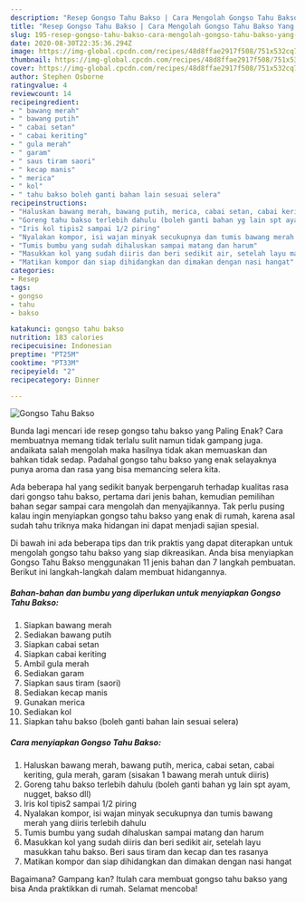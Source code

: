 ```yaml
---
description: "Resep Gongso Tahu Bakso | Cara Mengolah Gongso Tahu Bakso Yang Bikin Ngiler"
title: "Resep Gongso Tahu Bakso | Cara Mengolah Gongso Tahu Bakso Yang Bikin Ngiler"
slug: 195-resep-gongso-tahu-bakso-cara-mengolah-gongso-tahu-bakso-yang-bikin-ngiler
date: 2020-08-30T22:35:36.294Z
image: https://img-global.cpcdn.com/recipes/48d8ffae2917f508/751x532cq70/gongso-tahu-bakso-foto-resep-utama.jpg
thumbnail: https://img-global.cpcdn.com/recipes/48d8ffae2917f508/751x532cq70/gongso-tahu-bakso-foto-resep-utama.jpg
cover: https://img-global.cpcdn.com/recipes/48d8ffae2917f508/751x532cq70/gongso-tahu-bakso-foto-resep-utama.jpg
author: Stephen Osborne
ratingvalue: 4
reviewcount: 14
recipeingredient:
- " bawang merah"
- " bawang putih"
- " cabai setan"
- " cabai keriting"
- " gula merah"
- " garam"
- " saus tiram saori"
- " kecap manis"
- " merica"
- " kol"
- " tahu bakso boleh ganti bahan lain sesuai selera"
recipeinstructions:
- "Haluskan bawang merah, bawang putih, merica, cabai setan, cabai keriting, gula merah, garam (sisakan 1 bawang merah untuk diiris)"
- "Goreng tahu bakso terlebih dahulu (boleh ganti bahan yg lain spt ayam, nugget, bakso dll)"
- "Iris kol tipis2 sampai 1/2 piring"
- "Nyalakan kompor, isi wajan minyak secukupnya dan tumis bawang merah yang diiris terlebih dahulu"
- "Tumis bumbu yang sudah dihaluskan sampai matang dan harum"
- "Masukkan kol yang sudah diiris dan beri sedikit air, setelah layu masukkan tahu bakso. Beri saus tiram dan kecap dan tes rasanya"
- "Matikan kompor dan siap dihidangkan dan dimakan dengan nasi hangat"
categories:
- Resep
tags:
- gongso
- tahu
- bakso

katakunci: gongso tahu bakso 
nutrition: 183 calories
recipecuisine: Indonesian
preptime: "PT25M"
cooktime: "PT33M"
recipeyield: "2"
recipecategory: Dinner

---
```



![Gongso Tahu Bakso](https://img-global.cpcdn.com/recipes/48d8ffae2917f508/751x532cq70/gongso-tahu-bakso-foto-resep-utama.jpg)

Bunda lagi mencari ide resep gongso tahu bakso yang Paling Enak? Cara membuatnya memang tidak terlalu sulit namun tidak gampang juga. andaikata salah mengolah maka hasilnya tidak akan memuaskan dan bahkan tidak sedap. Padahal gongso tahu bakso yang enak selayaknya punya aroma dan rasa yang bisa memancing selera kita.



Ada beberapa hal yang sedikit banyak berpengaruh terhadap kualitas rasa dari gongso tahu bakso, pertama dari jenis bahan, kemudian pemilihan bahan segar sampai cara mengolah dan menyajikannya. Tak perlu pusing kalau ingin menyiapkan gongso tahu bakso yang enak di rumah, karena asal sudah tahu triknya maka hidangan ini dapat menjadi sajian spesial.


Di bawah ini ada beberapa tips dan trik praktis yang dapat diterapkan untuk mengolah gongso tahu bakso yang siap dikreasikan. Anda bisa menyiapkan Gongso Tahu Bakso menggunakan 11 jenis bahan dan 7 langkah pembuatan. Berikut ini langkah-langkah dalam membuat hidangannya.

<!--inarticleads1-->

##### Bahan-bahan dan bumbu yang diperlukan untuk menyiapkan Gongso Tahu Bakso:

1. Siapkan  bawang merah
1. Sediakan  bawang putih
1. Siapkan  cabai setan
1. Siapkan  cabai keriting
1. Ambil  gula merah
1. Sediakan  garam
1. Siapkan  saus tiram (saori)
1. Sediakan  kecap manis
1. Gunakan  merica
1. Sediakan  kol
1. Siapkan  tahu bakso (boleh ganti bahan lain sesuai selera)




<!--inarticleads2-->

##### Cara menyiapkan Gongso Tahu Bakso:

1. Haluskan bawang merah, bawang putih, merica, cabai setan, cabai keriting, gula merah, garam (sisakan 1 bawang merah untuk diiris)
1. Goreng tahu bakso terlebih dahulu (boleh ganti bahan yg lain spt ayam, nugget, bakso dll)
1. Iris kol tipis2 sampai 1/2 piring
1. Nyalakan kompor, isi wajan minyak secukupnya dan tumis bawang merah yang diiris terlebih dahulu
1. Tumis bumbu yang sudah dihaluskan sampai matang dan harum
1. Masukkan kol yang sudah diiris dan beri sedikit air, setelah layu masukkan tahu bakso. Beri saus tiram dan kecap dan tes rasanya
1. Matikan kompor dan siap dihidangkan dan dimakan dengan nasi hangat




Bagaimana? Gampang kan? Itulah cara membuat gongso tahu bakso yang bisa Anda praktikkan di rumah. Selamat mencoba!
